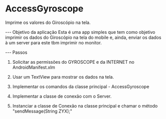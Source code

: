AccessGyroscope
===============

Imprime os valores do Giroscópio na tela.


--- Objetivo da aplicação
Esta é uma app simples que tem como objetivo imprimir os dados do Giroscópio na tela do mobile e,
ainda, enviar os dados à um server para este tbm imprimir no monitor.

--- Passos

1) Solicitar as permissões do GYROSCOPE e da INTERNET no AndroidManifest.xlm
    <uses-feature android:name="android.hardware.gyroscope"/>
    <uses-permission android:name="android.permission.INTERNET" />
    
2) Usar um TextView para mostrar os dados na tela.

3) Implementar os comandos da classe principal - AccessGyroscope

4) Implementar a classe de conexão com o Server.

5) Instanciar a classe de Conexão na classe principal e chamar o método "sendMessage(String ZYX);"
